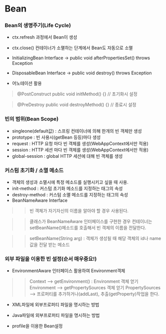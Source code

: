 # Bean

### Bean의 생명주기(Life Cycle)

- ctx.refresh 과정에서 Bean이 생성
- ctx.close() 컨테이너가 소멸하는 단계에서 Bean도 자동으로 소멸

- InitializingBean Interface
  -> public void afterPropertiesSet() throws Exception
- DisposableBean Interface
  -> public void destroy() throws Exception  
  
- 어노테이션 활용
> @PostConstruct
> public void initMethod() {}  // 초기화시 설정

> @PreDestroy
> public void destroyMethod() {} // 종료시 설정

### 빈의 범위(Bean Scope)
- singleone(default값) : 스프링 컨테이너에 의해 한개의 빈 객체만 생성
- prototype : 빈 사용시(getBean 등등)마다 생성
- request : HTTP 요청 마다 빈 객체를 생성(WebAppContext에서만 적용)
- session : HTTP 세션 마다 빈 객체를 생성(WebAppContext에서만 적용)
- global-session : global HTTP 세션에 대해 빈 객체를 생성

### 커스텀 초기화 / 소멸 메소드
- 객체의 생성과 소멸시에 특정 메소드를 실행시키고 싶을 때 사용.
- init-method : 커스텀 초기화 메소드를 지정하는 <bean>태그의 속성
- destroy-method : 커스텀 소멸 메소드를 지정하는 <bean>태그의 속성
- BeanNameAware Interface
>> 빈 객체가 자기자신의 이름을 알아야 할 경우 사용된다.

>> 클래스가 BeanNameAware 인터페이스를 구현한 경우 컨테이너는 setBeanName()메소드를 호출해서 빈 객체의 이름을 전달한다.

>> setBeanName(String arg) : 객체가 생성될 때 해당 객체의 id나 name값을 전달 받는 메소드

### 외부 파일을 이용한 빈 설정(순서 매우중요!)
- EnvironmentAware 인터페이스 활용하여 Environment객체 
>> Context --> getEnvironment() : Environment 객체 얻기
>> Environment --> getPropertySources 객체 얻기
>> PropertySources --> 프로퍼티를 추가하거나(addLast), 추출(getProperty)작업을 한다.

- XML파일에 외부프로퍼티 파일을 명시하는 방법

- Java파일에 외부프로퍼티 파일을 명시하는 방법

- profile을 이용한 Bean설정

